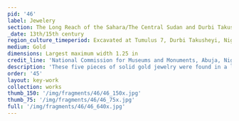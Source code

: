 ```yaml
---
pid: '46'
label: Jewelery
section: The Long Reach of the Sahara/The Central Sudan and Durbi Takusheyi
_date: 13th/15th century
region_culture_timeperiod: Excavated at Tumulus 7, Durbi Takusheyi, Nigeria
medium: Gold
dimensions: Largest maximum width 1.25 in
credit_line: 'National Commission for Museums and Monuments, Abuja, Nigeria. Photograph by René Müller'
description: 'These five pieces of solid gold jewelry were found in a large Mamluk brass bowl from Egypt or Syria, buried beside an individual of high status who also wore ivory, silver, and copper-alloy bracelets, a carnelian necklace, and a richly woven beaded belt. The gold-working techniques manifested in the gold jewelry at Durbi Takusheyi point to trade connections across West Africa. The circular pendant, with its five dome-shaped cabochons, is reminiscent of techniques used to make a pendant known as the Rao Pectoral from Senegal, while the earrings recall tenth-century Amazigh silverwork.'
order: '45'
layout: key-work
collection: works
thumb_150: '/img/fragments/46/46_150x.jpg'
thumb_75: '/img/fragments/46/46_75x.jpg'
full: '/img/fragments/46/46_640x.jpg'
---
```

